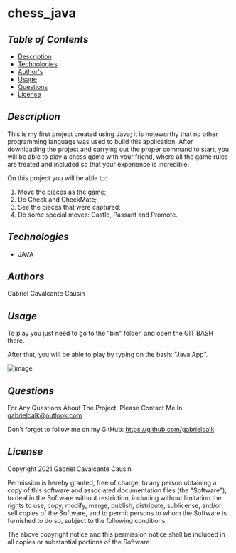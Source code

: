 # chess_java

## *Table of Contents*
- [Description](#description)
- [Technologies](#technologies)
- [Author's](#authors)
- [Usage](#usage)
- [Questions](#questions)
- [License](#license)
    


## *Description*
This is my first project created using Java; it is noteworthy that no other programming language was used to build this application. After downloading the project and carrying out the proper command to start, you will be able to play a chess game with your friend, where all the game rules are treated and included so that your experience is incredible.

On this project you will be able to:
1) Move the pieces as the game;
2) Do Check and CheckMate;
3) See the pieces that were captured;
4) Do some special moves: Castle, Passant and Promote.


## *Technologies*
- JAVA


## *Authors*
Gabriel Cavalcante Causin



## *Usage*
To play you just need to go to the "bin" folder, and open the GIT BASH there. 

After that, you will be able to play by typing on the bash: "Java App".

![image](https://user-images.githubusercontent.com/89816900/147892270-f098232d-feb8-4c0d-bdf4-af231a771ba8.png)

## *Questions*
For Any Questions About The Project, Please Contact Me In:
gabrielcalk@outlook.com

Don't forget to follow me on my GitHub: https://github.com/gabrielcalk



## *License*
Copyright 2021 Gabriel Cavalcante Causin

Permission is hereby granted, free of charge, to any person obtaining a copy of this software and associated documentation files (the "Software"), to deal in the Software without restriction, including without limitation the rights to use, copy, modify, merge, publish, distribute, sublicense, and/or sell copies of the Software, and to permit persons to whom the Software is furnished to do so, subject to the following conditions:

The above copyright notice and this permission notice shall be included in all copies or substantial portions of the Software.
